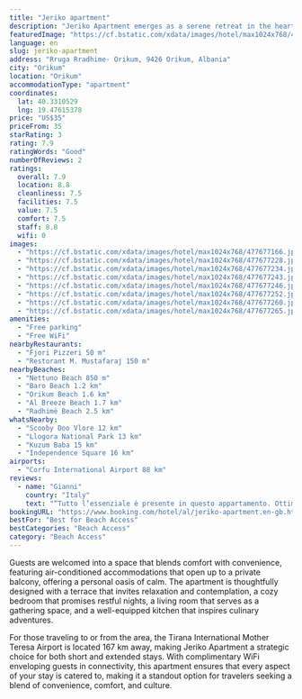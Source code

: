 ```yaml
---
title: "Jeriko apartment"
description: "Jeriko Apartment emerges as a serene retreat in the heart of Orikum, offering a tranquil escape less than a kilometer from the pristine sands of Orikum Beach and a mere 11-minute stroll from the scenic Nettuno Beach."
featuredImage: "https://cf.bstatic.com/xdata/images/hotel/max1024x768/477677166.jpg?k=1299921c3f46ec24de5898f014c4111c32269331acc775b7a547dbfc51d187a2&o=&hp=1"
language: en
slug: jeriko-apartment
address: "Rruga Rradhime- Orikum, 9426 Orikum, Albania"
city: "Orikum"
location: "Orikum"
accommodationType: "apartment"
coordinates:
  lat: 40.3310529
  lng: 19.47615378
price: "US$35"
priceFrom: 35
starRating: 3
rating: 7.9
ratingWords: "Good"
numberOfReviews: 2
ratings:
  overall: 7.9
  location: 8.8
  cleanliness: 7.5
  facilities: 7.5
  value: 7.5
  comfort: 7.5
  staff: 8.8
  wifi: 0
images:
  - "https://cf.bstatic.com/xdata/images/hotel/max1024x768/477677166.jpg?k=1299921c3f46ec24de5898f014c4111c32269331acc775b7a547dbfc51d187a2&o=&hp=1"
  - "https://cf.bstatic.com/xdata/images/hotel/max1024x768/477677228.jpg?k=ee15dd351766186c00a66feb62a97189725f936d11f1094d8a04f7c013e5c678&o=&hp=1"
  - "https://cf.bstatic.com/xdata/images/hotel/max1024x768/477677234.jpg?k=6c44912cfd8c24bdcae533717356d20b3764f782f848713b519abd7be9ac2c9f&o=&hp=1"
  - "https://cf.bstatic.com/xdata/images/hotel/max1024x768/477677243.jpg?k=f4656d8c08938a739c4f8ce745389a3ba9aa9c5b8c3f2f2627d0065ac9fa3546&o=&hp=1"
  - "https://cf.bstatic.com/xdata/images/hotel/max1024x768/477677246.jpg?k=11ab1e36ccc0455c5aa89ceb9d41c554e98d2433a46eee42b09557de220eaa25&o=&hp=1"
  - "https://cf.bstatic.com/xdata/images/hotel/max1024x768/477677252.jpg?k=13c80b7c296cf11ff4fe58705a1667dbe228e09fb0bf1a5247165988663a5d9e&o=&hp=1"
  - "https://cf.bstatic.com/xdata/images/hotel/max1024x768/477677260.jpg?k=82dd7c0a004a0aec4eaca209bd1f0154779c8bb758dfc63ba70dc18f2a59a088&o=&hp=1"
  - "https://cf.bstatic.com/xdata/images/hotel/max1024x768/477677265.jpg?k=68f584522ff01265ae589ae73b3cdf85bef97154cb304b8e9cc467e3bc753efb&o=&hp=1"
amenities:
  - "Free parking"
  - "Free WiFi"
nearbyRestaurants:
  - "Fjori Pizzeri 50 m"
  - "Restorant M. Mustafaraj 150 m"
nearbyBeaches:
  - "Nettuno Beach 850 m"
  - "Baro Beach 1.2 km"
  - "Orikum Beach 1.6 km"
  - "Al Breeze Beach 1.7 km"
  - "Radhimë Beach 2.5 km"
whatsNearby:
  - "Scooby Doo Vlore 12 km"
  - "Llogora National Park 13 km"
  - "Kuzum Baba 15 km"
  - "Independence Square 16 km"
airports:
  - "Corfu International Airport 88 km"
reviews:
  - name: "Gianni"
    country: "Italy"
    text: "“Tutto l’essenziale è presente in questo appartamento. Ottimo rapporto qualità prezzo. I proprietari parlano Italiano e sono molto accoglienti e gentili”"
bookingURL: "https://www.booking.com/hotel/al/jeriko-apartment.en-gb.html?aid=8035640"
bestFor: "Best for Beach Access"
bestCategories: "Beach Access"
category: "Beach Access"
---
```


Guests are welcomed into a space that blends comfort with convenience, featuring air-conditioned accommodations that open up to a private balcony, offering a personal oasis of calm. The apartment is thoughtfully designed with a terrace that invites relaxation and contemplation, a cozy bedroom that promises restful nights, a living room that serves as a gathering space, and a well-equipped kitchen that inspires culinary adventures.

For those traveling to or from the area, the Tirana International Mother Teresa Airport is located 167 km away, making Jeriko Apartment a strategic choice for both short and extended stays. With complimentary WiFi enveloping guests in connectivity, this apartment ensures that every aspect of your stay is catered to, making it a standout option for travelers seeking a blend of convenience, comfort, and culture.